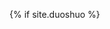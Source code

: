 {% if site.duoshuo %}
	<div id="disqus_thread"></div>
    <script>
        (function() { // DON'T EDIT BELOW THIS LINE
        var d = document, s = d.createElement('script');

        s.src = '//jeizas.disqus.com/embed.js';

        s.setAttribute('data-timestamp', +new Date());
        (d.head || d.body).appendChild(s);
        })();
    </script>
    <noscript>Please enable JavaScript to view the <a href="https://disqus.com/?ref_noscript" rel="nofollow">comments powered by Disqus.</a></noscript>
{% endif %}